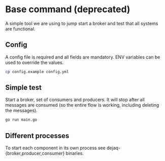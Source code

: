 # Base command (deprecated)

A simple tool we are using to jump start a broker and test that all systems are functional.

## Config

A config file is required and all fields are mandatory. 
ENV variables can be used to override the values.

```bash
cp config.example config.yml
```

## Simple test
Start a broker, set of consumers and producers. It will stop after all messages are consumed (so the entire flow is working, including deleting the messages).

```bash
go run main.go
```

## Different processes

To start each component in its own process see dejaq-{broker,producer,consumer} binaries.